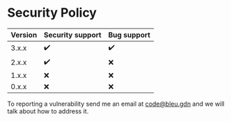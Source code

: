 Security Policy
===============

| Version | Security support   | Bug support        |
| ------- | ------------------ | ------------------ |
| 3.x.x   | :heavy_check_mark: | :heavy_check_mark: |
| 2.x.x   | :heavy_check_mark: | :x:                |
| 1.x.x   | :x:                | :x:                |
| 0.x.x   | :x:                | :x:                |

To reporting a vulnerability send me an email at code@bleu.gdn and we will talk about how to address it.
